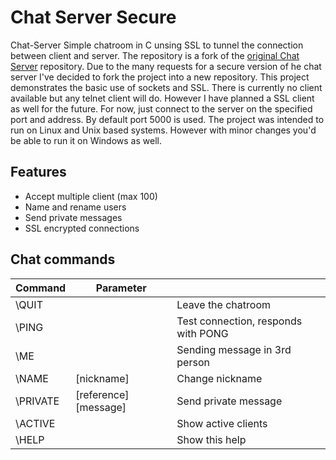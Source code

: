 Chat Server Secure
=
Chat-Server
Simple chatroom in C unsing SSL to tunnel the connection between client and server. The repository is a fork of the [original Chat Server](https://github.com/yorickdewid/Chat-Server "Chat Server") repository. Due to the many requests for a secure version of he chat server I've decided to fork the project into a new repository. This project demonstrates the basic use of sockets and SSL. There is currently no client available but any telnet client will do. However I have planned a SSL client as well for the future. For now, just connect to the server on the specified port and address. By default port 5000 is used. The project was intended to run on Linux and Unix based systems. However with minor changes you'd be able to run it on Windows as well.

## Features
* Accept multiple client (max 100)
* Name and rename users
* Send private messages
* SSL encrypted connections

## Chat commands

| Command       | Parameter             |                                     |
| ------------- | --------------------- | ----------------------------------- |
| \QUIT         |                       | Leave the chatroom                  |
| \PING         |                       | Test connection, responds with PONG |
| \ME           |                       | Sending message in 3rd person       |
| \NAME         | [nickname]            | Change nickname                     |
| \PRIVATE      | [reference] [message] | Send private message                |
| \ACTIVE       |                       | Show active clients                 |
| \HELP         |                       | Show this help                      |
